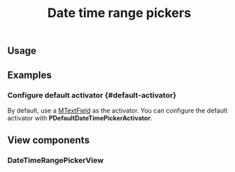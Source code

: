 ﻿---
title: Date time range pickers
tag: "Preset"
release: v1.11.0
related:
  - /blazor/components/date-pickers
  - /blazor/components/digital-clocks
  - /blazor/components/date-time-pickers
---

## Usage

<masa-example file="Examples.components.date_time_range_pickers.Picker"></masa-example>

## Examples

### Configure default activator {#default-activator}

By default, use a [MTextField](/blazor/components/text-fields) as the activator. You can configure the default activator with **PDefaultDateTimePickerActivator**.

<masa-example file="Examples.components.date_time_range_pickers.DefaultActivator"></masa-example>

## View components

### DateTimeRangePickerView

<masa-example file="Examples.components.date_time_range_pickers.Default"></masa-example>
